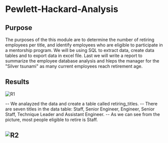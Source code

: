 # Pewlett-Hackard-Analysis

## Purpose
The purposes of the this module are to determine the number of retiring employees per title, and identify employees who are eligible to participate in a mentorship program. We will be using SQL to extract data, create data tables and to export data in excel file. Last we will write a report to summarize the employee database analysis and hleps the manager for the "Silver tsunami" as many current employees reach retirement age.

## Results
![R1](https://user-images.githubusercontent.com/92561493/145732057-e7dd50d9-5edd-4b83-b2d2-dff989b0e2db.PNG)

-- We analayzed the data and create a table called retiring_titles.
-- There are seven titles in the data table: Staff, Senior Engineer, Engineer, Senior Staff, Technique Leader and Assistant Engineer.
-- As we can see from the picture, most people eligible to retire is Staff. 

![R2](https://user-images.githubusercontent.com/92561493/145732220-6ecb921c-874c-48cd-ac7c-fbdfd43f73eb.PNG)
--
